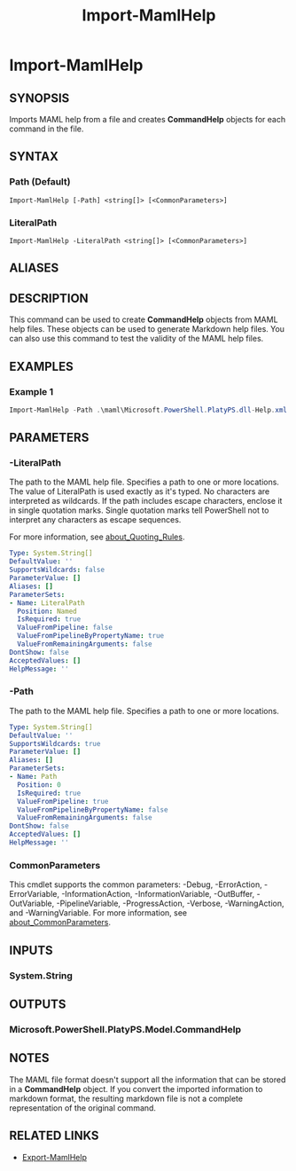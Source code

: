 ﻿---
document type: cmdlet
external help file: Microsoft.PowerShell.PlatyPS.dll-Help.xml
HelpUri: ''
Locale: en-US
Module Name: Microsoft.PowerShell.PlatyPS
ms.date: 08/26/2024
PlatyPS schema version: 2024-05-01
title: Import-MamlHelp
---

# Import-MamlHelp

## SYNOPSIS

Imports MAML help from a file and creates **CommandHelp** objects for each command in the file.

## SYNTAX

### Path (Default)

```
Import-MamlHelp [-Path] <string[]> [<CommonParameters>]
```

### LiteralPath

```
Import-MamlHelp -LiteralPath <string[]> [<CommonParameters>]
```

## ALIASES

## DESCRIPTION

This command can be used to create **CommandHelp** objects from MAML help files. These objects can
be used to generate Markdown help files. You can also use this command to test the validity of the
MAML help files.

## EXAMPLES

### Example 1

```powershell
Import-MamlHelp -Path .\maml\Microsoft.PowerShell.PlatyPS.dll-Help.xml
```

## PARAMETERS

### -LiteralPath

The path to the MAML help file. Specifies a path to one or more locations. The value of LiteralPath
is used exactly as it's typed. No characters are interpreted as wildcards. If the path includes
escape characters, enclose it in single quotation marks. Single quotation marks tell PowerShell not
to interpret any characters as escape sequences.

For more information, see
[about_Quoting_Rules](/powershell/module/microsoft.powershell.core/about/about_quoting_rules).

```yaml
Type: System.String[]
DefaultValue: ''
SupportsWildcards: false
ParameterValue: []
Aliases: []
ParameterSets:
- Name: LiteralPath
  Position: Named
  IsRequired: true
  ValueFromPipeline: false
  ValueFromPipelineByPropertyName: true
  ValueFromRemainingArguments: false
DontShow: false
AcceptedValues: []
HelpMessage: ''
```

### -Path

The path to the MAML help file. Specifies a path to one or more locations.

```yaml
Type: System.String[]
DefaultValue: ''
SupportsWildcards: true
ParameterValue: []
Aliases: []
ParameterSets:
- Name: Path
  Position: 0
  IsRequired: true
  ValueFromPipeline: true
  ValueFromPipelineByPropertyName: false
  ValueFromRemainingArguments: false
DontShow: false
AcceptedValues: []
HelpMessage: ''
```

### CommonParameters

This cmdlet supports the common parameters: -Debug, -ErrorAction, -ErrorVariable,
-InformationAction, -InformationVariable, -OutBuffer, -OutVariable, -PipelineVariable,
-ProgressAction, -Verbose, -WarningAction, and -WarningVariable. For more information, see
[about_CommonParameters](https://go.microsoft.com/fwlink/?LinkID=113216).

## INPUTS

### System.String

## OUTPUTS

### Microsoft.PowerShell.PlatyPS.Model.CommandHelp

## NOTES

The MAML file format doesn't support all the information that can be stored in a **CommandHelp**
object. If you convert the imported information to markdown format, the resulting markdown file
is not a complete representation of the original command.

## RELATED LINKS

- [Export-MamlHelp](Export-MamlCommandHelp.md)
